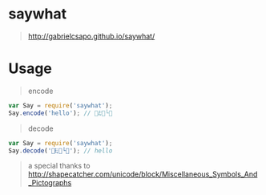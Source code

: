 # saywhat  
> http://gabrielcsapo.github.io/saywhat/

# Usage

> encode

```javascript
var Say = require('saywhat');
Say.encode('hello'); // 👬𐎛👡└💞
```

> decode

```javascript
var Say = require('saywhat');
Say.decode('👬𐎛👡└💞'); // hello
```

>  a special thanks to http://shapecatcher.com/unicode/block/Miscellaneous_Symbols_And_Pictographs
